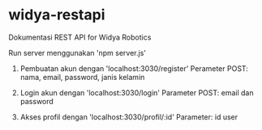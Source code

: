 # widya-restapi
Dokumentasi
REST API for Widya Robotics

Run server menggunakan 'npm server.js'

1. Pembuatan akun dengan 'localhost:3030/register'
Perameter POST: nama, email, password, janis kelamin

2. Login akun dengan 'localhost:3030/login'
Parameter POST: email dan password

3. Akses profil dengan 'localhost:3030/profil/:id'
Parameter: id user